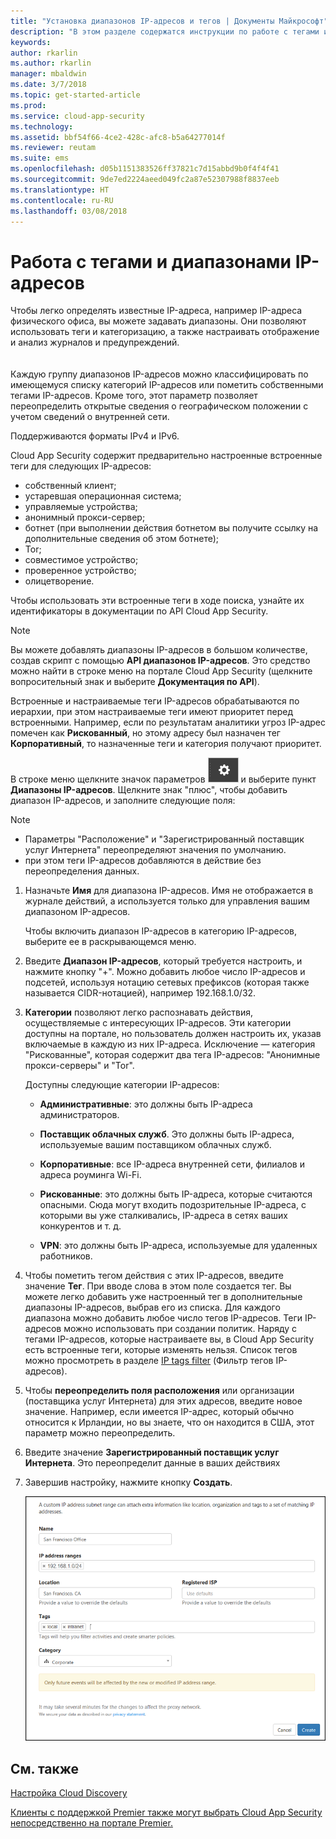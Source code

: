 ```yaml
---
title: "Установка диапазонов IP-адресов и тегов | Документы Майкрософт"
description: "В этом разделе содержатся инструкции по работе с тегами и категориями IP-адресов."
keywords: 
author: rkarlin
ms.author: rkarlin
manager: mbaldwin
ms.date: 3/7/2018
ms.topic: get-started-article
ms.prod: 
ms.service: cloud-app-security
ms.technology: 
ms.assetid: bbf54f66-4ce2-428c-afc8-b5a64277014f
ms.reviewer: reutam
ms.suite: ems
ms.openlocfilehash: d05b1151383526ff37821c7d15abbd9b0f4f4f41
ms.sourcegitcommit: 9de7ed2224aeed049fc2a87e52307988f8837eeb
ms.translationtype: HT
ms.contentlocale: ru-RU
ms.lasthandoff: 03/08/2018
---
```

#  <a name="IPtagsandRanges"></a> Работа с тегами и диапазонами IP-адресов

Чтобы легко определять известные IP-адреса, например IP-адреса физического офиса, вы можете задавать диапазоны. Они позволяют использовать теги и категоризацию, а также настраивать отображение и анализ журналов и предупреждений. <br></br>  
Каждую группу диапазонов IP-адресов можно классифицировать по имеющемуся списку категорий IP-адресов или пометить собственными тегами IP-адресов. Кроме того, этот параметр позволяет переопределить открытые сведения о географическом положении с учетом сведений о внутренней сети.  
  
Поддерживаются форматы IPv4 и IPv6.  
  
Cloud App Security содержит предварительно настроенные встроенные теги для следующих IP-адресов: 
- собственный клиент;
- устаревшая операционная система;
- управляемые устройства;
- анонимный прокси-сервер;
- ботнет (при выполнении действия ботнетом вы получите ссылку на дополнительные сведения об этом ботнете);
- Tor;
- совместимое устройство;
- проверенное устройство;
- олицетворение.

Чтобы использовать эти встроенные теги в ходе поиска, узнайте их идентификаторы в документации по API Cloud App Security. 

> [!NOTE]
> Вы можете добавлять диапазоны IP-адресов в большом количестве, создав скрипт с помощью **API диапазонов IP-адресов**. Это средство можно найти в строке меню на портале Cloud App Security (щелкните вопросительный знак и выберите **Документация по API**).


Встроенные и настраиваемые теги IP-адресов обрабатываются по иерархии, при этом настраиваемые теги имеют приоритет перед встроенными. Например, если по результатам аналитики угроз IP-адрес помечен как **Рискованный**, но этому адресу был назначен тег **Корпоративный**, то назначенные теги и категория получают приоритет.

В строке меню щелкните значок параметров ![значок параметров](./media/settings-icon.png "значок параметров") и выберите пункт **Диапазоны IP-адресов**. Щелкните знак "плюс", чтобы добавить диапазон IP-адресов, и заполните следующие поля:  
  
> [!NOTE]  
> - Параметры "Расположение" и "Зарегистрированный поставщик услуг Интернета" переопределяют значения по умолчанию.   
> - при этом теги IP-адресов добавляются в действие без переопределения данных.  
  
1.  Назначьте **Имя** для диапазона IP-адресов. Имя не отображается в журнале действий, а используется только для управления вашим диапазоном IP-адресов.  
  
     Чтобы включить диапазон IP-адресов в категорию IP-адресов, выберите ее в раскрывающемся меню.  
  
2.  Введите **Диапазон IP-адресов**, который требуется настроить, и нажмите кнопку "+". Можно добавить любое число IP-адресов и подсетей, используя нотацию сетевых префиксов (которая также называется CIDR-нотацией), например 192.168.1.0/32.  
  
3.  **Категории** позволяют легко распознавать действия, осуществляемые с интересующих IP-адресов. Эти категории доступны на портале, но пользователь должен настроить их, указав включаемые в каждую из них IP-адреса. Исключение — категория "Рискованные", которая содержит два тега IP-адресов: "Анонимные прокси-серверы" и "Tor".  
  
     Доступны следующие категории IP-адресов:  
  
    -   **Административные**: это должны быть IP-адреса администраторов.  
  
    -  **Поставщик облачных служб**. Это должны быть IP-адреса, используемые вашим поставщиком облачных служб.
  
    -   **Корпоративные**: все IP-адреса внутренней сети, филиалов и адреса роуминга Wi-Fi.  
  
    -   **Рискованные**: это должны быть IP-адреса, которые считаются опасными. Сюда могут входить подозрительные IP-адреса, с которыми вы уже сталкивались, IP-адреса в сетях ваших конкурентов и т. д.  
  
    -   **VPN**: это должны быть IP-адреса, используемые для удаленных работников.  
4.  Чтобы пометить тегом действия с этих IP-адресов, введите значение **Тег**. При вводе слова в этом поле создается тег. Вы можете легко добавить уже настроенный тег в дополнительные диапазоны IP-адресов, выбрав его из списка. Для каждого диапазона можно добавить любое число тегов IP-адресов. Теги IP-адресов можно использовать при создании политик.  Наряду с тегами IP-адресов, которые настраиваете вы, в Cloud App Security есть встроенные теги, которые изменять нельзя. Список тегов можно просмотреть в разделе [IP tags filter](activity-filters.md) (Фильтр тегов IP-адресов).  
  
5.  Чтобы **переопределить поля расположения** или организации (поставщика услуг Интернета) для этих адресов, введите новое значение. Например, если имеется IP-адрес, который обычно относится к Ирландии, но вы знаете, что он находится в США, этот параметр можно переопределить.  
  
6.  Введите значение **Зарегистрированный поставщик услуг Интернета**. Это переопределит данные в ваших действиях  
 
7.   Завершив настройку, нажмите кнопку **Создать**.  
  
     ![новый диапазон ip-адресов](./media/newipaddress-range.png "новый диапазон ip-адресов")  
  
  
    
## <a name="see-also"></a>См. также  
[Настройка Cloud Discovery](set-up-cloud-discovery.md)   

[Клиенты с поддержкой Premier также могут выбрать Cloud App Security непосредственно на портале Premier.](https://premier.microsoft.com/)  
  
  